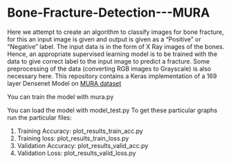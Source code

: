 # Bone-Fracture-Detection---MURA
Here we attempt to create an algorithm to classify images for bone fracture, for this an input image is given and output is given as a “Positive” or “Negative” label. The input data is in the form of X Ray images of the bones. Hence, an appropriate supervised learning model is to be trained with the data to give correct label to the input image to predict a fracture. Some preprocessing of the data (converting RGB images to Grayscale) is also necessary here.
This repository contains a Keras implementation of a 169 layer Densenet Model on [MURA dataset](https://stanfordmlgroup.github.io/competitions/mura/)



You can train the model with mura.py

You can load the model with model_test.py
To get these particular graphs run the particular files:
1. Training Accuracy: plot_results_train_acc.py
2. Training loss: plot_results_train_loss.py
3. Validation Accuracy: plot_results_valid_acc.py
4. Validation Loss: plot_results_valid_loss.py

